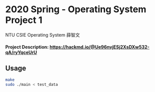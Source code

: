 # 2020 Spring - Operating System Project 1
NTU CSIE Operating System 薛智文
#### Project Description: https://hackmd.io/@Ue96nvjESj2XsDXw532-qA/ryYqceUrU

## Usage

```sh
make
sudo ./main < test_data
```
